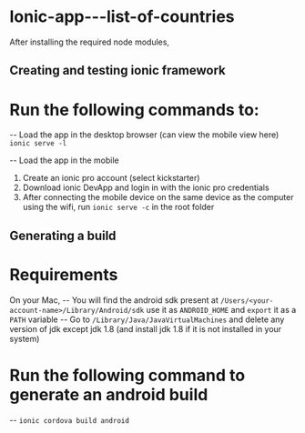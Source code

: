 # Ionic-app---list-of-countries

After installing the required node modules,

Creating and testing ionic framework
------------------------------------

# Run the following commands to:
-- Load the app in the desktop browser (can view the mobile view here)
  `ionic serve -l`

-- Load the app in the mobile
1. Create an ionic pro account (select kickstarter)
2. Download ionic DevApp and login in with the ionic pro credentials
3. After connecting the mobile device on the same device as the computer using the wifi, 
   run `ionic serve -c` in the root folder 
   
Generating a build
------------------

# Requirements
On your Mac,
-- You will find the android sdk present at `/Users/<your-account-name>/Library/Android/sdk` use it as `ANDROID_HOME` and `export` it as a `PATH` variable
-- Go to `/Library/Java/JavaVirtualMachines` and delete any version of jdk except jdk 1.8 (and install jdk 1.8 if it is not installed in your system)

# Run the following command to generate an android build
-- `ionic cordova build android`

